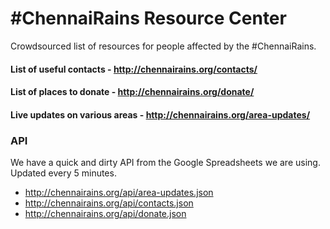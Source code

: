 # #ChennaiRains Resource Center
Crowdsourced list of resources for people affected by the #ChennaiRains.


#### List of useful contacts - http://chennairains.org/contacts/
#### List of places to donate - http://chennairains.org/donate/
#### Live updates on various areas - http://chennairains.org/area-updates/


### API

We have a quick and dirty API from the Google Spreadsheets we are using. Updated every 5 minutes.

 - http://chennairains.org/api/area-updates.json
 - http://chennairains.org/api/contacts.json
 - http://chennairains.org/api/donate.json

